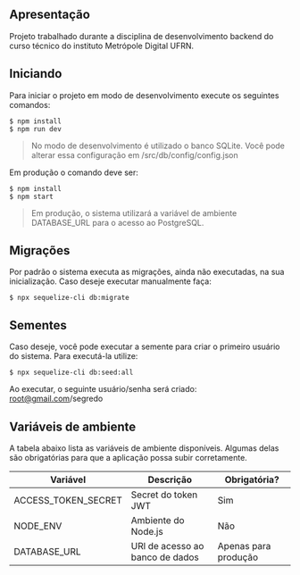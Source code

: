 ## Apresentação

Projeto trabalhado durante a disciplina de desenvolvimento backend do curso técnico do instituto Metrópole Digital UFRN.

## Iniciando

Para iniciar o projeto em modo de desenvolvimento execute os seguintes comandos:

```shell
$ npm install
$ npm run dev
```

> No modo de desenvolvimento é utilizado o banco SQLite. Você pode alterar essa configuração em /src/db/config/config.json

Em produção o comando deve ser:

```shell
$ npm install
$ npm start
```
> Em produção, o sistema utilizará a variável de ambiente DATABASE_URL para o acesso ao PostgreSQL.

## Migrações

Por padrão o sistema executa as migrações, ainda não executadas, na sua inicialização. Caso deseje executar manualmente faça:

```shell
$ npx sequelize-cli db:migrate 
```

## Sementes

Caso deseje, você pode executar a semente para criar o primeiro usuário do sistema. Para executá-la utilize:

```shell
$ npx sequelize-cli db:seed:all
```

Ao executar, o seguinte usuário/senha será criado: root@gmail.com/segredo

## Variáveis de ambiente

A tabela abaixo lista as variáveis de ambiente disponíveis. Algumas delas são obrigatórias para que a aplicação possa subir corretamente.

| Variável            | Descrição                       | Obrigatória? |
|---------------------|---------------------------------|--------------|
| ACCESS_TOKEN_SECRET | Secret do token JWT             | Sim          |
| NODE_ENV            | Ambiente do Node.js             | Não          |
| DATABASE_URL        | URl de acesso ao banco de dados | Apenas para produção |
